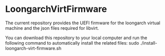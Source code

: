 # LoongarchVirtFirmware
The current repository provides the UEFI firmware for the loongarch virtual machine and the json files required for libvirt.

You can download this repository to your local computer and run the following command to automatically install the related files:
sudo ./install-loongarch-virt-firmware.sh

